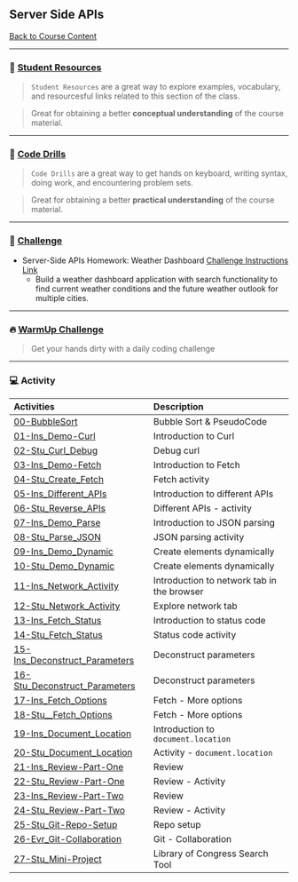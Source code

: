 ## Server Side APIs
[Back to Course Content](../../README.md)

-----
### :book: **[Student Resources](student-resources/README.md)**

> `Student Resources` are a great way to explore examples, vocabulary, and resourcesful links related to this section of the class.

> Great for obtaining a better **conceptual understanding** of the course material. 

------
### :dart: **[Code Drills](code-drills/README.md)**

> `Code Drills` are a great way to get hands on keyboard, writing syntax, doing work, and encountering problem sets. 

> Great for obtaining a better **practical understanding** of the course material. 

-----
### :pencil: **[Challenge](challenge/README.md)**

- Server-Side APIs Homework: Weather Dashboard
[Challenge Instructions Link](challenge/README.md)
    * Build a weather dashboard application with search functionality to find current weather conditions and the future weather outlook for multiple cities.

-----

### :fire: **[WarmUp Challenge](warm-up-challenge)**

> Get your hands dirty with a daily coding challenge

-----

### :computer: Activity

|  Activities |  Description |
|:--	|:-- |
|[00-BubbleSort](activities/00-BubbleSort)| Bubble Sort & PseudoCode |
|[01-Ins_Demo-Curl](activities/01-Ins_Demo-Curl)| Introduction to Curl |
|[02-Stu_Curl_Debug](activities/02-Stu_Curl_Debug)| Debug curl  |
|[03-Ins_Demo-Fetch](activities/03-Ins_Demo-Fetch)| Introduction to Fetch
|[04-Stu_Create_Fetch](activities/04-Stu_Create_Fetch)| Fetch activity |
|[05-Ins_Different_APIs](activities/05-Ins_Different_APIs)| Introduction to different APIs |
|[06-Stu_Reverse_APIs](activities/06-Stu_Reverse_APIs)| Different APIs - activity |
|[07-Ins_Demo_Parse](activities/07-Ins_Demo_Parse)| Introduction to JSON parsing |
|[08-Stu_Parse_JSON](activities/08-Stu_Parse_JSON)| JSON parsing activity |
|[09-Ins_Demo_Dynamic](activities/09-Ins_Demo_Dynamic)| Create elements dynamically |
|[10-Stu_Demo_Dynamic](activities/10-Stu_Demo_Dynamic)| Create elements dynamically |
|[11-Ins_Network_Activity](activities/11-Ins_Network_Activity)| Introduction to network tab in the browser |
|[12-Stu_Network_Activity](activities/12-Stu_Network_Activity)| Explore network tab |
|[13-Ins_Fetch_Status](activities/13-Ins_Fetch_Status)| Introduction to status code |
|[14-Stu_Fetch_Status](activities/14-Stu_Fetch_Status)| Status code activity |
|[15-Ins_Deconstruct_Parameters](activities/15-Ins_Deconstruct_Parameters)| Deconstruct parameters |
|[16-Stu_Deconstruct_Parameters](activities/16-Stu_Deconstruct_Parameters)| Deconstruct parameters |
|[17-Ins_Fetch_Options](activities/17-Ins_Fetch_Options)| Fetch - More options |
|[18-Stu__Fetch_Options](activities/18-Stu__Fetch_Options)| Fetch - More options |
|[19-Ins_Document_Location](activities/19-Ins_Document_Location)| Introduction to `document.location` |
|[20-Stu_Document_Location](activities/20-Stu_Document_Location)| Activity - `document.location` |
|[21-Ins_Review-Part-One](activities/21-Ins_Review-Part-One)| Review |
|[22-Stu_Review-Part-One](activities/22-Stu_Review-Part-One)| Review - Activity |
|[23-Ins_Review-Part-Two](activities/23-Ins_Review-Part-Two)| Review |
|[24-Stu_Review-Part-Two](activities/24-Stu_Review-Part-Two)| Review - Activity |
|[25-Stu_Git-Repo-Setup](activities/25-Stu_Git-Repo-Setup)| Repo setup |
|[26-Evr_Git-Collaboration](activities/26-Evr_Git-Collaboration)| Git - Collaboration |
|[27-Stu_Mini-Project](activities/27-Stu_Mini-Project)| Library of Congress Search Tool |



